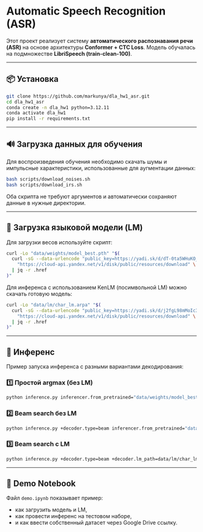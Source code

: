 # Automatic Speech Recognition (ASR)

Этот проект реализует систему **автоматического распознавания речи (ASR)** на основе архитектуры **Conformer + CTC Loss**.
Модель обучалась на подмножестве **LibriSpeech (train-clean-100)**.

---

## 📦 Установка

```bash
git clone https://github.com/markunya/dla_hw1_asr.git
cd dla_hw1_asr
conda create -n dla_hw1 python=3.12.11
conda activate dla_hw1
pip install -r requirements.txt
```

---

## 🔊 Загрузка данных для обучения

Для воспроизведения обучения необходимо скачать шумы и импульсные характеристики,
использованные для аугментации данных:

```bash
bash scripts/download_noises.sh
bash scripts/download_irs.sh
```

Оба скрипта не требуют аргументов и автоматически сохраняют данные в нужные директории.

---

## 🧠 Загрузка языковой модели (LM)
Для загрузки весов используйте скрипт:
```bash
curl -Lo "data/weights/model_best.pth" "$(
  curl -sG --data-urlencode "public_key=https://yadi.sk/d/dT-0ta5WHuKO_Q" \
    "https://cloud-api.yandex.net/v1/disk/public/resources/download" \
  | jq -r .href
)"
```

Для инференса с использованием KenLM (посимвольной LM) можно скачать готовую модель:

```bash
curl -Lo "data/lm/char_lm.arpa" "$(
  curl -sG --data-urlencode "public_key=https://yadi.sk/d/j2fgL98mMoIc3w" \
    "https://cloud-api.yandex.net/v1/disk/public/resources/download" \
  | jq -r .href
)"
```

---

## 🚀 Инференс

Пример запуска инференса с разными вариантами декодирования:

### 1️⃣ Простой argmax (без LM)

```bash
python inference.py inferencer.from_pretrained="data/weights/model_best.pth"
```

### 2️⃣ Beam search без LM

```bash
python inference.py +decoder.type=beam inferencer.from_pretrained="data/weights/model_best.pth"
```

### 3️⃣ Beam search с LM

```bash
python inference.py +decoder.type=beam +decoder.lm_path=data/lm/char_lm.arpa inferencer.from_pretrained="data/weights/model_best.pth"
```
---

## 📘 Demo Notebook

Файл `demo.ipynb` показывает пример:

* как загрузить модель и LM,
* как провести инференс на тестовом наборе,
* и как ввести собственный датасет через Google Drive ссылку.
